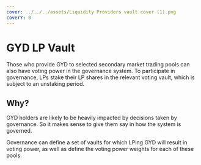 ```yaml
---
cover: ../../../assets/Liquidity Providers vault cover (1).png
coverY: 0
---
```


# GYD LP Vault

Those who provide GYD to selected secondary market trading pools can also have voting power in the governance system. To participate in governance, LPs stake their LP shares in the relevant voting vault, which is subject to an unstaking period.

## Why?

GYD holders are likely to be heavily impacted by decisions taken by governance. So it makes sense to give them say in how the system is governed.&#x20;

Governance can define a set of vaults for which LPing GYD will result in voting power, as well as define the voting power weights for each of these pools.&#x20;

